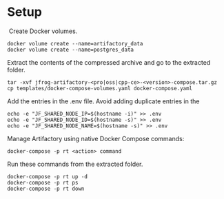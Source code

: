 # Setup

​
Create Docker volumes.

    docker volume create --name=artifactory_data
    docker volume create --name=postgres_data

Extract the contents of the compressed archive and go to the extracted folder.

    tar -xvf jfrog-artifactory-<pro|oss|cpp-ce>-<version>-compose.tar.gz
    cp templates/docker-compose-volumes.yaml docker-compose.yaml

Add the entries in the .env file.
Avoid adding duplicate entries in the

    echo -e "JF_SHARED_NODE_IP=$(hostname -i)" >> .env
    echo -e "JF_SHARED_NODE_ID=$(hostname -s)" >> .env
    echo -e "JF_SHARED_NODE_NAME=$(hostname -s)" >> .env

Manage Artifactory using native Docker Compose commands:

    docker-compose -p rt <action> command

Run these commands from the extracted folder.

    docker-compose -p rt up -d
    docker-compose -p rt ps
    docker-compose -p rt down
